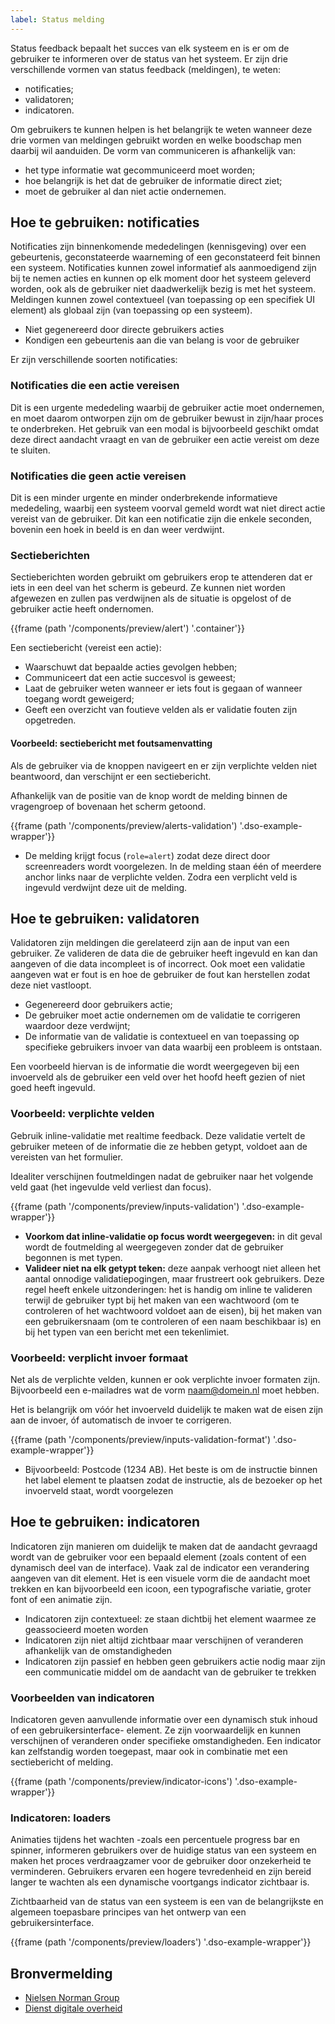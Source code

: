 ```yaml
---
label: Status melding
---
```

Status feedback bepaalt het succes van elk systeem en is er om de gebruiker te informeren over de status van het systeem. Er zijn drie verschillende vormen van status feedback (meldingen), te weten:
- notificaties;
- validatoren;
- indicatoren.

Om gebruikers te kunnen helpen is het belangrijk te weten wanneer deze drie vormen van meldingen gebruikt worden en welke boodschap men daarbij wil aanduiden. De vorm van communiceren is afhankelijk van:
- het type informatie wat gecommuniceerd moet worden;
- hoe belangrijk is het dat de gebruiker de informatie direct ziet;
- moet de gebruiker al dan niet actie ondernemen.

## Hoe te gebruiken: notificaties
Notificaties zijn binnenkomende mededelingen (kennisgeving) over een gebeurtenis, geconstateerde waarneming of een geconstateerd feit binnen een systeem. Notificaties kunnen zowel informatief als aanmoedigend zijn bij te nemen acties en kunnen op elk moment door het systeem geleverd worden, ook als de gebruiker niet daadwerkelijk bezig is met het systeem. Meldingen kunnen zowel contextueel (van toepassing op een specifiek UI element) als globaal zijn (van toepassing op een systeem).
- Niet gegenereerd door directe gebruikers acties
- Kondigen een gebeurtenis aan die van belang is voor de gebruiker

Er zijn verschillende soorten notificaties:

### Notificaties die een actie vereisen
Dit is een urgente mededeling waarbij de gebruiker actie moet ondernemen, en moet daarom ontworpen zijn om de gebruiker bewust in zijn/haar proces te onderbreken. Het gebruik van een modal is bijvoorbeeld geschikt omdat deze direct aandacht vraagt en van de gebruiker een actie vereist om deze te sluiten.

### Notificaties die geen actie vereisen
Dit is een minder urgente en minder onderbrekende informatieve mededeling, waarbij een systeem voorval gemeld wordt wat niet direct actie vereist van de gebruiker. Dit kan een notificatie zijn die enkele seconden, bovenin een hoek in beeld is en dan weer verdwijnt.

### Sectieberichten
Sectieberichten worden gebruikt om gebruikers erop te attenderen dat er iets in een deel van het scherm is gebeurd.
Ze kunnen niet worden afgewezen en zullen pas verdwijnen als de situatie is opgelost of de gebruiker actie heeft ondernomen.

{{frame (path '/components/preview/alert') '.container'}}

Een sectiebericht (vereist een actie):
- Waarschuwt dat bepaalde acties gevolgen hebben;
- Communiceert dat een actie succesvol is geweest;
- Laat de gebruiker weten wanneer er iets fout is gegaan of wanneer toegang wordt geweigerd;
- Geeft een overzicht van foutieve velden als er validatie fouten zijn opgetreden.

#### Voorbeeld: sectiebericht met foutsamenvatting

Als de gebruiker via de knoppen navigeert en er zijn verplichte velden niet beantwoord, dan verschijnt er een sectiebericht.

Afhankelijk van de positie van de knop wordt de melding binnen de vragengroep of bovenaan het scherm getoond.

{{frame (path '/components/preview/alerts-validation') '.dso-example-wrapper'}}

- De melding krijgt focus (`role=alert`) zodat deze direct door screenreaders wordt voorgelezen. In de melding staan één of meerdere anchor links naar de verplichte velden. Zodra een verplicht veld is ingevuld verdwijnt deze uit de melding.

## Hoe te gebruiken: validatoren
Validatoren zijn meldingen die gerelateerd zijn aan de input van een gebruiker. Ze valideren de data die de gebruiker heeft ingevuld en kan dan aangeven of die data incompleet is of incorrect. Ook moet een validatie aangeven wat er fout is en hoe de gebruiker de fout kan herstellen zodat deze niet vastloopt.
- Gegenereerd door gebruikers actie;
- De gebruiker moet actie ondernemen om de validatie te corrigeren waardoor deze verdwijnt;
- De informatie van de validatie is contextueel en van toepassing op specifieke gebruikers invoer van data waarbij een probleem is ontstaan.

Een voorbeeld hiervan is de informatie die wordt weergegeven bij een invoerveld als de gebruiker een veld over het hoofd heeft gezien of niet goed heeft ingevuld.

### Voorbeeld: verplichte velden
Gebruik inline-validatie met realtime feedback. Deze validatie vertelt de gebruiker meteen of de informatie die ze hebben getypt, voldoet aan de vereisten van het formulier.

Idealiter verschijnen foutmeldingen nadat de gebruiker naar het volgende veld gaat (het ingevulde veld verliest dan focus).

{{frame (path '/components/preview/inputs-validation') '.dso-example-wrapper'}}

- **Voorkom dat inline-validatie op focus wordt weergegeven:** in dit geval wordt de foutmelding al weergegeven zonder dat de gebruiker begonnen is met typen.
- **Valideer niet na elk getypt teken:** deze aanpak verhoogt niet alleen het aantal onnodige validatiepogingen, maar frustreert ook gebruikers. Deze regel heeft enkele uitzonderingen: het is handig om inline te valideren terwijl de gebruiker typt bij het maken van een wachtwoord (om te controleren of het wachtwoord voldoet aan de eisen), bij het maken van een gebruikersnaam (om te controleren of een naam beschikbaar is) en bij het typen van een bericht met een tekenlimiet.

### Voorbeeld: verplicht invoer formaat

Net als de verplichte velden, kunnen er ook verplichte invoer formaten zijn.
Bijvoorbeeld een e-mailadres wat de vorm naam@domein.nl moet hebben.

Het is belangrijk om vóór het invoerveld duidelijk te maken wat de eisen zijn aan de invoer, óf automatisch de invoer te corrigeren.

{{frame (path '/components/preview/inputs-validation-format') '.dso-example-wrapper'}}

- Bijvoorbeeld: Postcode (1234 AB). Het beste is om de instructie binnen het label element te plaatsen zodat de instructie, als de bezoeker op het invoerveld staat, wordt voorgelezen

## Hoe te gebruiken: indicatoren
Indicatoren zijn manieren om duidelijk te maken dat de aandacht gevraagd wordt van de gebruiker voor een bepaald element (zoals content of een dynamisch deel van de interface). Vaak zal de indicator een verandering aangeven van dit element. Het is een visuele vorm die de aandacht moet trekken en kan bijvoorbeeld een icoon, een typografische variatie, groter font of een animatie zijn.
- Indicatoren zijn contextueel: ze staan dichtbij het element waarmee ze geassocieerd moeten worden
- Indicatoren zijn niet altijd zichtbaar maar verschijnen of veranderen afhankelijk van de omstandigheden
- Indicatoren zijn passief en hebben geen gebruikers actie nodig maar zijn een communicatie middel om de aandacht van de gebruiker te trekken

### Voorbeelden van indicatoren
Indicatoren geven aanvullende informatie over een dynamisch stuk inhoud of een gebruikersinterface- element.
Ze zijn voorwaardelijk en kunnen verschijnen of veranderen onder specifieke omstandigheden.
Een indicator kan zelfstandig worden toegepast, maar ook in combinatie met een sectiebericht of melding.

{{frame (path '/components/preview/indicator-icons') '.dso-example-wrapper'}}

### Indicatoren: loaders
Animaties tijdens het wachten -zoals een percentuele progress bar en spinner, informeren gebruikers over de huidige status van een systeem en maken het proces verdraagzamer voor de gebruiker door onzekerheid te verminderen. Gebruikers ervaren een hogere tevredenheid en zijn bereid langer te wachten als een dynamische voortgangs indicator zichtbaar is.

Zichtbaarheid van de status van een systeem is een van de belangrijkste en algemeen toepasbare principes van het ontwerp van een gebruikersinterface.

{{frame (path '/components/preview/loaders') '.dso-example-wrapper'}}

## Bronvermelding
- [Nielsen Norman Group](https://www.nngroup.com/)
- [Dienst digitale overheid](https://www.digitoegankelijk.nl)
